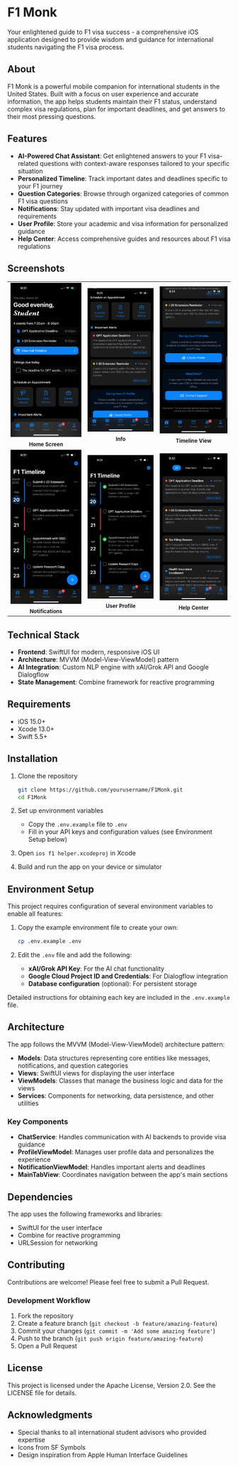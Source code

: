 # F1 Monk

Your enlightened guide to F1 visa success - a comprehensive iOS application designed to provide wisdom and guidance for international students navigating the F1 visa process.

## About

F1 Monk is a powerful mobile companion for international students in the United States. Built with a focus on user experience and accurate information, the app helps students maintain their F1 status, understand complex visa regulations, plan for important deadlines, and get answers to their most pressing questions.

## Features

- **AI-Powered Chat Assistant**: Get enlightened answers to your F1 visa-related questions with context-aware responses tailored to your specific situation
- **Personalized Timeline**: Track important dates and deadlines specific to your F1 journey
- **Question Categories**: Browse through organized categories of common F1 visa questions
- **Notifications**: Stay updated with important visa deadlines and requirements
- **User Profile**: Store your academic and visa information for personalized guidance
- **Help Center**: Access comprehensive guides and resources about F1 visa regulations

## Screenshots

<div align="center">
  <table>
    <tr>
      <td align="center"><img src="f1 monkl app screenshot/IMG_6916.PNG" width="200px" alt="Home Screen"/><br /><sub><b>Home Screen</b></sub></td>
      <td align="center"><img src="f1 monkl app screenshot/IMG_6917.PNG" width="200px" alt="Info"/><br /><sub><b>Info</b></sub></td>
      <td align="center"><img src="f1 monkl app screenshot/IMG_6918.PNG" width="200px" alt="Support"/><br /><sub><b>Timeline View</b></sub></td>
    </tr>
    <tr>
      <td align="center"><img src="f1 monkl app screenshot/IMG_6920.PNG" width="200px" alt="Timeline View"/><br /><sub><b>Notifications</b></sub></td>
      <td align="center"><img src="f1 monkl app screenshot/IMG_6921.PNG" width="200px" alt="Timeline View 2"/><br /><sub><b>User Profile</b></sub></td>
      <td align="center"><img src="f1 monkl app screenshot/IMG_6922.PNG" width="200px" alt="Notifications"/><br /><sub><b>Help Center</b></sub></td>
    </tr>
  </table>
</div>

## Technical Stack

- **Frontend**: SwiftUI for modern, responsive iOS UI
- **Architecture**: MVVM (Model-View-ViewModel) pattern
- **AI Integration**: Custom NLP engine with xAI/Grok API and Google Dialogflow
- **State Management**: Combine framework for reactive programming

## Requirements

- iOS 15.0+
- Xcode 13.0+
- Swift 5.5+

## Installation

1. Clone the repository
   ```bash
   git clone https://github.com/yourusername/F1Monk.git
   cd F1Monk
   ```

2. Set up environment variables
   - Copy the `.env.example` file to `.env`
   - Fill in your API keys and configuration values (see Environment Setup below)

3. Open `ios f1 helper.xcodeproj` in Xcode

4. Build and run the app on your device or simulator

## Environment Setup

This project requires configuration of several environment variables to enable all features:

1. Copy the example environment file to create your own:
   ```bash
   cp .env.example .env
   ```

2. Edit the `.env` file and add the following:
   - **xAI/Grok API Key**: For the AI chat functionality
   - **Google Cloud Project ID and Credentials**: For Dialogflow integration
   - **Database configuration** (optional): For persistent storage

Detailed instructions for obtaining each key are included in the `.env.example` file.

## Architecture

The app follows the MVVM (Model-View-ViewModel) architecture pattern:

- **Models**: Data structures representing core entities like messages, notifications, and question categories
- **Views**: SwiftUI views for displaying the user interface
- **ViewModels**: Classes that manage the business logic and data for the views
- **Services**: Components for networking, data persistence, and other utilities

### Key Components

- **ChatService**: Handles communication with AI backends to provide visa guidance
- **ProfileViewModel**: Manages user profile data and personalizes the experience
- **NotificationViewModel**: Handles important alerts and deadlines
- **MainTabView**: Coordinates navigation between the app's main sections

## Dependencies

The app uses the following frameworks and libraries:

- SwiftUI for the user interface
- Combine for reactive programming
- URLSession for networking

## Contributing

Contributions are welcome! Please feel free to submit a Pull Request.

### Development Workflow

1. Fork the repository
2. Create a feature branch (`git checkout -b feature/amazing-feature`)
3. Commit your changes (`git commit -m 'Add some amazing feature'`)
4. Push to the branch (`git push origin feature/amazing-feature`)
5. Open a Pull Request

## License

This project is licensed under the Apache License, Version 2.0. See the LICENSE file for details.

## Acknowledgments

- Special thanks to all international student advisors who provided expertise
- Icons from SF Symbols
- Design inspiration from Apple Human Interface Guidelines 
